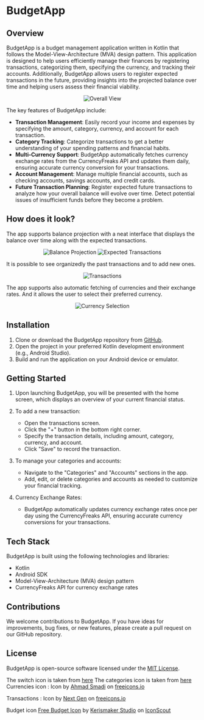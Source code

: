 # BudgetApp

## Overview
BudgetApp is a budget management application written in Kotlin that follows the Model-View-Architecture (MVA) design pattern. This application is designed to help users efficiently manage their finances by registering transactions, categorizing them, specifying the currency, and tracking their accounts. Additionally, BudgetApp allows users to register expected transactions in the future, providing insights into the projected balance over time and helping users assess their financial viability.


<p align="center">
  <img src="./images/overall.png" alt="Overall View">
</p>

The key features of BudgetApp include:
- **Transaction Management**: Easily record your income and expenses by specifying the amount, category, currency, and account for each transaction.
- **Category Tracking**: Categorize transactions to get a better understanding of your spending patterns and financial habits.
- **Multi-Currency Support**: BudgetApp automatically fetches currency exchange rates from the CurrencyFreaks API and updates them daily, ensuring accurate currency conversion for your transactions.
- **Account Management**: Manage multiple financial accounts, such as checking accounts, savings accounts, and credit cards.
- **Future Transaction Planning**: Register expected future transactions to analyze how your overall balance will evolve over time. Detect potential issues of insufficient funds before they become a problem.


## How does it look?

The app supports balance projection with a neat interface that displays the balance over time
along with the expected transactions.
<p align="center">
  <img src="./images/balance_projection.png" alt="Balance Projection">
  <img src="./images/expected_transactions.png" alt="Expected Transactions">
</p>

It is possible to see organizedly the past transactions and to add new ones.
<p align="center">
  <img src="./images/transaction_view.png" alt="Transactions">
</p>

The app supports also automatic fetching of currencies and their exchange rates. And it allows
the user to select their preferred currency.

<p align="center">
  <img src="./images/multi_currency.png" alt="Currency Selection">
</p>





## Installation
1. Clone or download the BudgetApp repository from [GitHub](https://github.com/afcarzero1/Budget).
2. Open the project in your preferred Kotlin development environment (e.g., Android Studio).
3. Build and run the application on your Android device or emulator.

## Getting Started
1. Upon launching BudgetApp, you will be presented with the home screen, which displays an overview of your current financial status.

2. To add a new transaction:
    - Open the transactions screen.
    - Click the "+" button in the bottom right corner.
    - Specify the transaction details, including amount, category, currency, and account.
    - Click "Save" to record the transaction.

3. To manage your categories and accounts:
    - Navigate to the "Categories" and "Accounts" sections in the app.
    - Add, edit, or delete categories and accounts as needed to customize your financial tracking.

5. Currency Exchange Rates:
    - BudgetApp automatically updates currency exchange rates once per day using the CurrencyFreaks API, ensuring accurate currency conversions for your transactions.

## Tech Stack
BudgetApp is built using the following technologies and libraries:
- Kotlin
- Android SDK
- Model-View-Architecture (MVA) design pattern
- CurrencyFreaks API for currency exchange rates

## Contributions
We welcome contributions to BudgetApp. If you have ideas for improvements, bug fixes, or new features, please create a pull request on our GitHub repository.

## License
BudgetApp is open-source software licensed under the [MIT License](LICENSE.md).

The switch icon is taken from [here](https://www.veryicon.com/icons/miscellaneous/fs-icon/switch-38.html)
The categories icon is taken from [here](https://freeicons.io/line-icons-2/category-icon-30673)
Currencies icon : Icon by <a class="link_pro" href="https://freeicons.io/currencies/euro-currencies-icon-700439">Ahmad Smadi</a>
on <a href="https://freeicons.io">freeicons.io</a>

Transactions : Icon by <a class="link_pro" href="https://freeicons.io/basic-ui-6/transaction-icon-709350">Next Gen</a>
on <a href="https://freeicons.io">freeicons.io</a>

Budget icon  <a href="https://iconscout.com/icons/budget" target="_blank">Free Budget  Icon</a> by <a href="https://iconscout.com/contributors/kerismaker">Kerismaker Studio</a> on <a href="https://iconscout.com">IconScout</a>